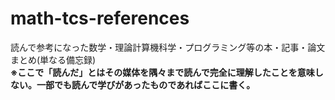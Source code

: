 # math-tcs-references
読んで参考になった数学・理論計算機科学・プログラミング等の本・記事・論文まとめ(単なる備忘録)<br>
**※ここで「読んだ」とはその媒体を隅々まで読んで完全に理解したことを意味しない。一部でも読んで学びがあったものであればここに書く。**
